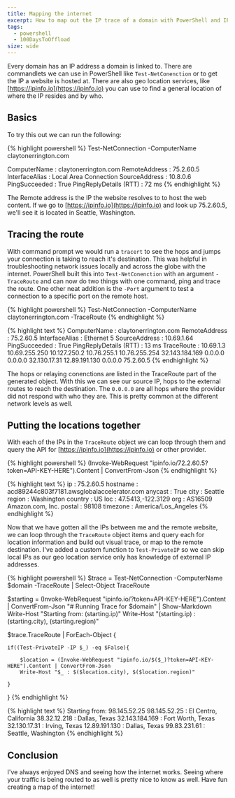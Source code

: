 ```yaml
---
title: Mapping the internet
excerpt: How to map out the IP trace of a domain with PowerShell and IP Geo Location services
tags: 
  - powershell
  - 100DaysToOffload
size: wide
---
```


Every domain has an IP address a domain is linked to. There are commandlets we can use in PowerShell like `Test-NetConenction` or to get the IP a website is hosted at. There are also geo location services, like [https://ipinfo.io](https://ipinfo.io) you can use to find a general location of where the IP resides and by who.

## Basics

To try this out we can run the following:

{% highlight powershell %}
Test-NetConnection -ComputerName claytonerrington.com

ComputerName           : claytonerrington.com
RemoteAddress          : 75.2.60.5
InterfaceAlias         : Local Area Connection
SourceAddress          : 10.8.0.6
PingSucceeded          : True
PingReplyDetails (RTT) : 72 ms
{% endhighlight %}

The Remote address is the IP the website resolves to to host the web content. If we go to [https://ipinfo.io](https://ipinfo.io) and look up 75.2.60.5, we'll see it is located in Seattle, Washington.

## Tracing the route

With command prompt we would run a `tracert` to see the hops and jumps your connection is taking to reach it's destination. This was helpful in troubleshooting network issues locally and across the globe with the internet. PowerShell built this into `Test-NetConenction` with an argument `-TraceRoute` and can now do two things with one command, ping and trace the route. One other neat addition is the `-Port` argument to test a connection to a specific port on the remote host.

{% highlight powershell %}
Test-NetConnection -ComputerName claytonerrington.com -TraceRoute
{% endhighlight %}

{% highlight text %}
ComputerName           : claytonerrington.com
RemoteAddress          : 75.2.60.5
InterfaceAlias         : Ethernet 5
SourceAddress          : 10.69.1.64
PingSucceeded          : True
PingReplyDetails (RTT) : 13 ms
TraceRoute             : 10.69.1.3
                         10.69.255.250
                         10.127.250.2
                         10.76.255.1
                         10.76.255.254
                         32.143.184.169
                         0.0.0.0
                         0.0.0.0
                         32.130.17.31
                         12.89.191.130
                         0.0.0.0
                         75.2.60.5
{% endhighlight %}

The hops or relaying conenctions are listed in the TraceRoute part of the generated object. With this we can see our source IP, hops to the external routes to reach the destination. The `0.0.0.0` are all hops where the provider did not respond with who they are. This is pretty common at the different network levels as well.

## Putting the locations together

With each of the IPs in the `TraceRoute` object we can loop through them and query the API for [https://ipinfo.io](https://ipinfo.io) or other provider.

{% highlight powershell %}
(Invoke-WebRequest "ipinfo.io/72.2.60.5?token=API-KEY-HERE").Content | ConvertFrom-Json
{% endhighlight %}

{% highlight text %}
ip       : 75.2.60.5
hostname : acd89244c803f7181.awsglobalaccelerator.com
anycast  : True
city     : Seattle
region   : Washington
country  : US
loc      : 47.5413,-122.3129
org      : AS16509 Amazon.com, Inc.
postal   : 98108
timezone : America/Los_Angeles
{% endhighlight %}

Now that we have gotten all the IPs between me and the remote website, we can loop through the `TraceRoute` object items and query each for location information and build out visual trace, or map to the remote destination. I've added a custom function to `Test-PrivateIP` so we can skip local IPs as our geo location service only has knowledge of external IP addresses.

{% highlight powershell %}
$trace = Test-NetConnection -ComputerName $domain -TraceRoute | Select-Object TraceRoute

$starting = (Invoke-WebRequest "ipinfo.io/?token=API-KEY-HERE").Content | ConvertFrom-Json
"# Running Trace for $domain" | Show-Markdown
Write-Host "Starting from: $($starting.ip)"
Write-Host "$($starting.ip) : $($starting.city), $($starting.region)"

$trace.TraceRoute | ForEach-Object {
    
    if((Test-PrivateIP -IP $_) -eq $False){
        
        $location = (Invoke-WebRequest "ipinfo.io/$($_)?token=API-KEY-HERE").Content | ConvertFrom-Json
        Write-Host "$_ : $($location.city), $($location.region)"

    }
}
{% endhighlight %}

{% highlight text %}
Starting from: 98.145.52.25
98.145.52.25 : El Centro, California
38.32.12.218 : Dallas, Texas
32.143.184.169 : Fort Worth, Texas
32.130.17.31 : Irving, Texas
12.89.191.130 : Dallas, Texas
99.83.231.61 : Seattle, Washington
{% endhighlight %}

## Conclusion

I've always enjoyed DNS and seeing how the internet works. Seeing where your traffic is being routed to as well is pretty nice to know as well. Have fun creating a map of the internet!
